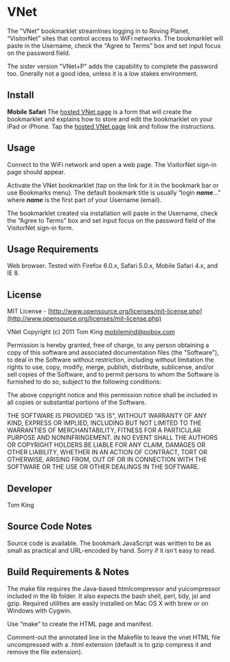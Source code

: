 VNet
==========
The "VNet" bookmarklet streamlines logging in to Roving Planet, “VisitorNet” sites that control access to WiFi networks. The bookmarklet will paste in the Username, check the “Agree to Terms” box and set input focus on the password field.

The sister version "VNet+P" adds the capability to complete the password too. Gnerally not a good idea, unless it is a low stakes environment.

Install
----------
**Mobile Safari**
The [hosted VNet page](http://mmind.me/vnet) is a form that will create the bookmarklet and explains how to store and edit the bookmarklet on your iPad or iPhone. Tap the [hosted VNet page](http://mmind.me/vnet) link and follow the instructions.

Usage
----------
Connect to the WiFi network and open a web page. The VisitorNet sign-in page should appear.

Activate the VNet bookmarklet (tap on the link for it in the bookmark bar or use Bookmarks menu). The default bookmark title is usually “login ___name___…” where ___name___ is the first part of your Username (email).

The bookmarklet created via installation will paste in the Username, check the “Agree to Terms” box and set input focus on the password field of the VisitorNet sign-in form.

Usage Requirements
----------
Web browser. Tested with Firefox 6.0.x, Safari 5.0.x, Mobile Safari 4.x, and IE 8.

License
----------
MIT License - [http://www.opensource.org/licenses/mit-license.php](http://www.opensource.org/licenses/mit-license.php)

VNet
Copyright (c) 2011 Tom King <mobilemind@pobox.com>

Permission is hereby granted, free of charge, to any person obtaining
a copy of this software and associated documentation files (the
"Software"), to deal in the Software without restriction, including
without limitation the rights to use, copy, modify, merge, publish,
distribute, sublicense, and/or sell copies of the Software, and to
permit persons to whom the Software is furnished to do so, subject to
the following conditions:

The above copyright notice and this permission notice shall be
included in all copies or substantial portions of the Software.

THE SOFTWARE IS PROVIDED "AS IS", WITHOUT WARRANTY OF ANY KIND,
EXPRESS OR IMPLIED, INCLUDING BUT NOT LIMITED TO THE WARRANTIES OF
MERCHANTABILITY, FITNESS FOR A PARTICULAR PURPOSE AND
NONINFRINGEMENT. IN NO EVENT SHALL THE AUTHORS OR COPYRIGHT HOLDERS BE
LIABLE FOR ANY CLAIM, DAMAGES OR OTHER LIABILITY, WHETHER IN AN ACTION
OF CONTRACT, TORT OR OTHERWISE, ARISING FROM, OUT OF OR IN CONNECTION
WITH THE SOFTWARE OR THE USE OR OTHER DEALINGS IN THE SOFTWARE.

Developer
----------
Tom King

Source Code Notes
----------
Source code is available. The bookmark JavaScript was written to be as small as practical and URL-encoded by hand. Sorry if it isn't easy to read.

Build Requirements & Notes
----------
The make file requires the Java-based htmlcompressor and yuicompressor included in the lib folder. It also expects the bash shell, perl, tidy, jsl and gzip.
Required utilities are easily installed on Mac OS X with brew or on Windows with Cygwin.

Use “make” to create the HTML page and manifest.

Comment-out the annotated line in the Makefile to leave the vnet HTML file uncompressed with a .html extension (default is to gzip compress it and remove the file extension).
